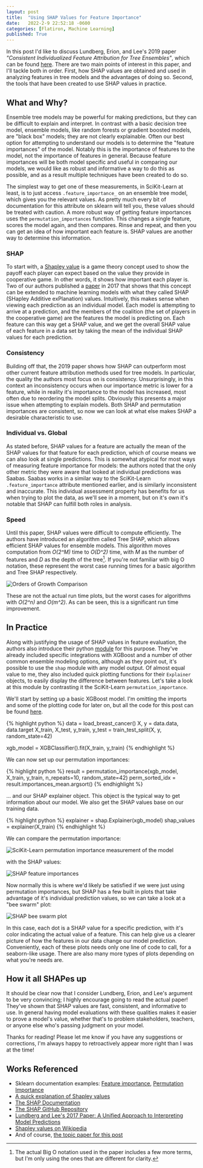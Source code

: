 ```yaml
---
layout: post
title:  "Using SHAP Values for Feature Importance"
date:   2022-2-9 22:52:18 -0600
categories: [Flatiron, Machine Learning]
published: True
---
```


In this post I'd like to discuss Lundberg, Erion, and Lee's 2019 paper *"Consistent Individualized Feature Attribution for Tree Ensembles"*, which can be found [here](https://arxiv.org/abs/1802.03888). There are two main points of interest in this paper, and I'll tackle both in order. First, how SHAP values are obtained and used in analyzing features in tree models and the advantages of doing so. Second, the tools that have been created to use SHAP values in practice.

## What and Why?

Ensemble tree models may be powerful for making predictions, but they can be difficult to explain and interpret. In contrast with a basic decision tree model, ensemble models, like random forests or gradient boosted models, are "black box" models; they are not clearly explainable. Often our best option for attempting to understand our models is to determine the "feature importances" of the model. Notably this is the importance of features to the model, not the importance of features in general. Because feature importances will be both model specific and useful in comparing our models, we would like as robust and informative a way to do this as possible, and as a result multiple techniques have been created to do so.

The simplest way to get one of these measurements, in SciKit-Learn at least, is to just access `.feature_importance_` on an ensemble tree model, which gives you the relevant values. As pretty much every bit of documentation for this attribute on sklearn will tell you, these values should be treated with caution. A more robust way of getting feature importances uses the `permutation_importances` function. This changes a single feature, scores the model again, and then compares. Rinse and repeat, and then you can get an idea of how important each feature is. SHAP values are another way to determine this information.

### SHAP

To start with, a [Shapley value](https://en.wikipedia.org/wiki/Shapley_value) is a game theory concept used to show the payoff each player can expect based on the value they provide in cooperative game. In other words, it shows how important each player is. Two of our authors published a [paper](https://arxiv.org/abs/1705.07874) in 2017 that shows that this concept can be extended to machine learning models with what they called SHAP (SHapley Additive exPlanation) values. Intuitively, this makes sense when viewing each prediction as an individual model. Each model is attempting to arrive at a prediction, and the members of the coalition (the set of players in the cooperative game) are the features the model is predicting on. Each feature can this way get a SHAP value, and we get the overall SHAP value of each feature in a data set by taking the mean of the individual SHAP values for each prediction.

### Consistency

Building off that, the 2019 paper shows how SHAP can outperform most other current feature attribution methods used for tree models. In particular, the quality the authors most focus on is consistency. Unsurprisingly, in this context an inconsistency occurs when our importance metric is lower for a feature, while in reality it's importance to the model has increased, most often due to reordering the model splits. Obviously this presents a major issue when attempting to explain models. Both SHAP and permutation importances are consistent, so now we can look at what else makes SHAP a desirable characteristic to use.

### Individual vs. Global

As stated before, SHAP values for a feature are actually the mean of the SHAP values for that feature for each prediction, which of course means we can also look at single predictions. This is somewhat atypical for most ways of measuring feature importance for models: the authors noted that the only other metric they were aware that looked at individual predictions was Saabas. Saabas works in a similar way to the SciKit-Learn `.feature_importance` attribute mentioned earlier, and is similarly inconsistent and inaccurate. This individual assessment property has benefits for us when trying to plot the data, as we'll see in a moment, but on it's own it's notable that SHAP can fulfill both roles in analysis.

### Speed

Until this paper, SHAP values were difficult to compute efficiently. The authors have introduced an algorithm called Tree SHAP, which allows efficient SHAP values for ensemble models. This algorithm moves computation from _O(2^M)_ time to _O(D^2)_ time, with *M* as the number of features and *D* as the depth of the tree[^1]. If you're not familiar with big O notation, these represent the worst case running times for a basic algorithm and Tree SHAP respectively.

![Orders of Growth Comparison](/assets/images/BigO.png)

These are not the actual run time plots, but the worst cases for algorithms with _O(2^n)_ and _O(m^2)_. As can be seen, this is a significant run time improvement.

## In Practice

Along with justifying the usage of SHAP values in feature evaluation, the authors also introduce their python [module](https://github.com/slundberg/shap) for this purpose. They've already included specific integrations with XGBoost and a number of other common ensemble modeling options, although as they point out, it's possible to use the `shap` module with any model output. Of almost equal value to me, they also included quick plotting functions for their `Explainer` objects, to easily display the difference between features. Let's take a look at this module by contrasting it the SciKit-Learn `permutation_importance`.

We'll start by setting up a basic XGBoost model. I'm omitting the imports and some of the plotting code for later on, but all the code for this post can be found [here](https://github.com/UpGoerFive/shap-post).

{% highlight python %}
data = load_breast_cancer()
X, y = data.data, data.target
X_train, X_test, y_train, y_test = train_test_split(X, y, random_state=42)

xgb_model = XGBClassifier().fit(X_train, y_train)
{% endhighlight %}

We can now set up our permutation importances:

{% highlight python %}
result = permutation_importance(xgb_model, X_train, y_train, n_repeats=10, random_state=42)
perm_sorted_idx = result.importances_mean.argsort()
{% endhighlight %}

... and our SHAP explainer object. This object is the typical way to get information about our model. We also get the SHAP values base on our training data.

{% highlight python %}
explainer = shap.Explainer(xgb_model)
shap_values = explainer(X_train)
{% endhighlight %}

We can compare the permutation importance:

![SciKit-Learn permutation importance measurement of the model](/assets/images/PermutationImp.png)

with the SHAP values:

![SHAP feature importances](/assets/images/ShapBar.png)

Now normally this is where we'd likely be satisfied if we were just using permutation importances, but SHAP has a few built in plots that take advantage of it's individual prediction values, so we can take a look at a "bee swarm" plot:

![SHAP bee swarm plot](/assets/images/Shapswarm.png)

In this case, each dot is a SHAP value for a specific prediction, with it's color indicating the actual value of a feature. This can help give us a clearer picture of how the features in our data change our model prediction. Conveniently, each of these plots needs only one line of code to call, for a seaborn-like usage. There are also many more types of plots depending on what you're needs are.

## How it all SHAPes up

It should be clear now that I consider Lundberg, Erion, and Lee's argument to be very convincing; I highly encourage going to read the actual paper! They've shown that SHAP values are fast, consistent, and informative to use. In general having model evaluations with these qualities makes it easier to prove a model's value, whether that's to problem stakeholders, teachers, or anyone else who's passing judgment on your model.

Thanks for reading! Please let me know if you have any suggestions or corrections, I'm always happy to retroactively appear more right than I was at the time!

## Works Referenced

- Sklearn documentation examples: [Feature importance](https://scikit-learn.org/stable/auto_examples/ensemble/plot_forest_importances.html), [Permutation Importance](https://scikit-learn.org/stable/auto_examples/inspection/plot_permutation_importance_multicollinear.html#sphx-glr-auto-examples-inspection-plot-permutation-importance-multicollinear-py)
- [A quick explanation of Shapley values](https://www.youtube.com/watch?v=w9O0fkfMkx0)
- [The SHAP Documentation](https://shap.readthedocs.io/en/latest/index.html)
- [The SHAP GitHub Repository](https://github.com/slundberg/shap)
- [Lundberg and Lee's 2017 Paper: A Unified Approach to Interpreting Model Predictions](https://arxiv.org/abs/1705.07874)
- [Shapley values on Wikipedia](https://en.wikipedia.org/wiki/Shapley_value)
- And of course, [the topic paper for this post](https://arxiv.org/abs/1802.03888)

[^1]: The actual Big O notation used in the paper includes a few more terms, but I'm only using the ones that are different for clarity.

<script src="https://utteranc.es/client.js"
        repo="UpGoerFive/UpGoerFive.github.io"
        issue-term="pathname"
        theme="github-dark"
        crossorigin="anonymous"
        async>
</script>
